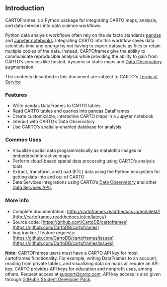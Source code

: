 ## Introduction

CARTOFrames is a Python package for integrating CARTO maps, analysis, and data services into data science workflows.

Python data analysis workflows often rely on the de facto standards [pandas](http://pandas.pydata.org/) and [Jupyter notebooks](http://jupyter.org/). Integrating CARTO into this workflow saves data scientists time and energy by not having to export datasets as files or retain multiple copies of the data. Instead, CARTOframes give the ability to communicate reproducible analysis while providing the ability to gain from CARTO’s services like hosted, dynamic or static maps and [Data Observatory](https://carto.com/data-observatory/) augmentation.

The contents described in this document are subject to CARTO's [Terms of Service](https://carto.com/legal/)

### Features


*   Write pandas DataFrames to CARTO tables
*   Read CARTO tables and queries into pandas DataFrames
*   Create customizable, interactive CARTO maps in a Jupyter notebook
*   Interact with CARTO’s Data Observatory
*   Use CARTO’s spatially-enabled database for analysis

### Common Uses

*   Visualize spatial data programmatically as matplotlib images or embedded interactive maps
*   Perform cloud-based spatial data processing using CARTO’s analysis tools
*   Extract, transform, and Load (ETL) data using the Python ecosystem for getting data into and out of CARTO
*   Data Services integrations using CARTO’s [Data Observatory](https://carto.com/data-observatory/) and other [Data Services APIs](https://carto.com/location-data-services/)

### More info

*   Complete documentation: [http://cartoframes.readthedocs.io/en/latest/](http://cartoframes.readthedocs.io/en/latest/)
*   Source code: [https://github.com/CartoDB/cartoframes](https://github.com/CartoDB/cartoframes)
*   bug tracker / feature requests: [https://github.com/CartoDB/cartoframes/issues](https://github.com/CartoDB/cartoframes/issues)

**Note:** CARTOFrames users must have a CARTO API key for most cartoframes functionality. For example, writing DataFrames to an account, reading from private tables, and visualizing data on maps all require an API key. CARTO provides API keys for education and nonprofit uses, among others. Request access at [support@carto.com](mailto:support%40carto.com). API key access is also given through [GitHub’s Student Developer Pack](https://carto.com/blog/carto-is-part-of-the-github-student-pack).




